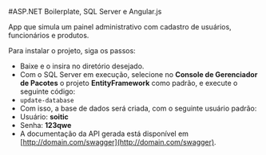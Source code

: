 ﻿#ASP.NET Boilerplate, SQL Server e Angular.js

App que simula um painel administrativo com cadastro de usuários, funcionários e produtos.


Para instalar o projeto, siga os passos:

 - Baixe e o insira no diretório desejado.
 - Com o SQL Server em execução, selecione no **Console de Gerenciador de Pacotes** o projeto **EntityFramework** como padrão, e execute o seguinte código:
 - `update-database`
 - Com isso, a base de dados será criada, com o seguinte usuário padrão:
 - Usuário: **soitic**
 - Senha: **123qwe**
 - A documentação da API gerada está disponível em [http://domain.com/swagger](http://domain.com/swagger).
